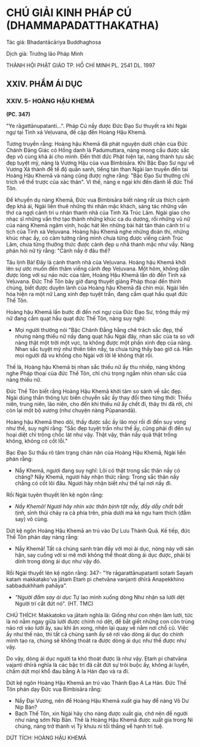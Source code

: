 # CHÚ GIẢI KINH PHÁP CÚ (DHAMMAPADATTHAKATHA)

Tác giả: Bhadantācāriya Buddhaghosa

Dịch giả: Trưởng lão Pháp Minh

THÀNH HỘI PHẬT GIÁO TP. HỒ CHÍ MINH
PL. 2541 DL. 1997

## XXIV. PHẨM ÁI DỤC

### XXIV. 5- HOÀNG HẬU KHEMĀ

**(PC. 347)**

"Ye rāgattānupatanti...".
Pháp Cú nầy được Đức Đạo Sư thuyết ra khi Ngài ngự tại Tinh xá Veḷuvana, đề cập đến Hoàng
Hậu Khemā.

Tương truyền rằng: Hoàng hậu Khemā đã phát nguyện dưới chân của Đức Chánh Đảng Giác có
Hồng danh là Padumuttara, nàng mong cầu được sắc đẹp vô cùng khả ái cho mình. Đến thời đức
Phật hiện tại, nàng thành tựu sắc đẹp tuyệt mỹ, nàng là Vương Hậu của vua Bimbisāra. Khi Bậc Đạo
Sư ngự về Vương Xá thành để tế độ quần sanh, tiếng tán than Ngài lan truyền đến tai Hoàng Hậu
Khemā và nàng cũng được nghe rằng: "Bậc Đạo Sư thường chỉ trích về thế trược của xác thân". Vì thế, nàng e ngại khi đến đảnh lễ đức Thế Tôn.

Để khuyến dụ nàng Khemā, Đức vua Bimbisāra biết nàng rất ưa thích cảnh đẹp khả ái, Ngài liền thuê những thi nhân mặc khách, sáng tác những vần thơ ca ngợi cảnh trí u nhàn thanh nhã của
Tinh Xá Trúc Lâm. Ngài giao cho nhạc sĩ những vần thơ tạo thành những khúc ca du dương, rồi những vũ nữ của nàng Khemā ngâm vịnh, hoặc hát lên những bài hát tán thán cảnh trí u tịch của
Tinh xá Veḷuvana. Hoàng hậu Khemā nghe những đoản thi, những khúc nhạc ấy, có cảm tưởng rằng mình chưa từng được viếng cảnh Trúc Lâm, chưa từng thưởng thức được cảnh đẹp u nhã thanh mặc như vầy. Nàng phán hỏi nữ tỳ rằng: "Cảnh nầy ở đâu thế?

Tâu lịnh Bà! Đây là cảnh thanh nhã của Veḷuvana.
Hoàng hậu Khemā khởi lên sự ước muốn đến thăm viếng cảnh đẹp Veḷuvana.
Một hôm, không dằn được lòng với sự náo nức của tâm, Hoàng Hậu Khemā lần dò đến Tinh xá
Veḷuvana. Đức Thế Tôn bây giờ đang thuyết giảng Pháp thoại đến thính chúng, biết được duyên lành của Hoàng hậu Khemā đã chín mùi. Ngài liền hóa hiện ra một nữ Lang xinh đẹp tuyệt trần, đang cầm quạt hầu quạt đức Thế Tôn.

Hoàng hậu Khemā lần bước đi đến nơi ngự của Đức Đạo Sư, trông thấy mỹ nữ đang cầm quạt hầu quạt đức Thế Tôn, nàng suy nghĩ:

- Mọi người thường nói "Bậc Chánh Đẳng hằng chê trách sắc đẹp, thế nhưng nàng thiếu nữ nầy đang quạt hầu Ngài đây, nhan sắc của ta so với nàng thật một trời một vực, ta không được một phần xinh đẹp của nàng. Nhan sắc tuyệt mỹ như thiên tiên nầy, ta chưa từng thấy bao giờ cả. Hẳn mọi người đã vu khống cho Ngài với lời lẽ không thật rồi.

Thế là, Hoàng hậu Khemā bị nhan sắc thiếu nữ ấy thu nhiếp, nàng không nghe Pháp thoại của đức Thế Tôn, chỉ chú trọng ngắm nhìn nhan sắc của nàng thiếu nữ.

Đức Thế Tôn biết rằng Hoàng Hậu Khemā khởi tâm so sánh về sắc đẹp. Ngài dùng thần thông lực biến chuyển sắc ấy thay đổi theo từng thời: Thiếu niên, trung niên, lão niên, cho đến khi thiếu nữ ấy chết đi, thây thi đã rời, chỉ còn lại một bộ xương (như chuyện nàng Pūpanandā).

Hoàng hậu Khemā theo dõi, thấy được sắc ấy lão mọi rồi đi đến suy vong như thế, suy nghĩ rằng: "Sắc đẹp tuyệt trần như thế ấy, cũng phải đi đến sự hoại diệt chỉ trông chốc lát như vậy. Thật vậy, thân nầy quả thật trống không, không có cốt lỗi."

Bạc Đạo Sư thấu rõ tâm trạng chán nãn của Hoàng Hậu Khemā, Ngài liền phán rằng:

- Nầy Khemā, ngươi đang suy nghĩ: Lõi có thật trong sắc thân nầy có chăng? Nầy Khemā, ngươi hãy nhận thức rằng: Trong sắc thân nầy chẳng có cốt lõi đâu. Ngươi hãy nhận biết như thế tại nơi nầy đi.

Rồi Ngài tuyên thuyết lên kệ ngôn rằng:

- _Nầy Khemā! Ngươi hãy nhìn xác thân bịnh tật nầy, đầy dẫy chất bất tịnh,_ sình thúi chảy ra cả phía trên, phía dưới mà kẻ ngu ham thích (đắm say) vô cùng.

Dứt kệ ngôn Hoàng Hậu Khemā an trú vào Dự Lưu Thánh Quả. Kế tiếp, đức Thế Tôn phán dạy nàng rằng:

- Nầy Khemā! Tất cả chúng sanh tràn đầy với mọi ái dục, nóng nảy với sân hận, say cuồng với si mê mới không thể thoát dòng ái dục được, phải bị dính trong dòng ái dục như vậy đó.

Rồi Ngài thuyết lên kệ ngôn rằng: 347- "Ye rāgarattānupatanti sotaṁ
Sayaṁ kataṁ makkatako'va jātaṁ
Etaṁ pi chetvāna vanjanti dhīrā
Anapekkhino sabbadukhhaṁ pahāya".

- _"Người đắm say ái dục_
  Tự lao mình xuống dòng
  Như nhận sa lưới dệt
  Người trí cắt đứt nó". (HT. TMC)

CHÚ THÍCH:
Makkaṭoko va jātaṁ nghĩa là: Giống như con nhện làm lưới, tức là nó nằm ngay giữa lưới được chính nó dệt, để bắt giết những con côn trùng nào rơi vào lưới ấy, sau khi ăn xong, nhện lại quay về nằm nơi chỗ cũ. Việc ấy như thế nào, thì tất cả chúng sanh ấy sẽ rơi vào dòng ái dục do chính mình tạo ra, chúng sẽ không thoát ra được dòng ái dục như thế được như vậy.

Do vậy, dòng ái dục người ta khó thoát được là như vậy.
Etaṁ pi chatvāna vajanti dhīrā nghĩa là các bậc trí đã cắt đứt sự trói buộc ấy, không ái luyến, chấm dứt mọi khổ đau bằng A la Hán đạo và ra đi.

Dứt kệ ngôn Hoàng Hậu Khemā an trú vào Thánh Đạo A La Hán. Đức Thế Tôn phán dạy Đức vua Bimbisāra rằng:

- Nầy Đại Vương, nên để Hoàng Hậu Khemā xuất gia hay để nàng Vô Dư Níp Bàn?
- Bạch Thế Tôn, xin Ngài hãy cho nàng được xuất gia, chớ nên để người như nàng sớm Níp Bàn.
  Thế là Hoàng Hậu Khemā được xuất gia trong Ni chúng, nàng trở thành vị Tỳ khưu ni tối thắng về hạnh trí tuệ.

DỨT TÍCH: HOÀNG HẬU KHEMĀ
